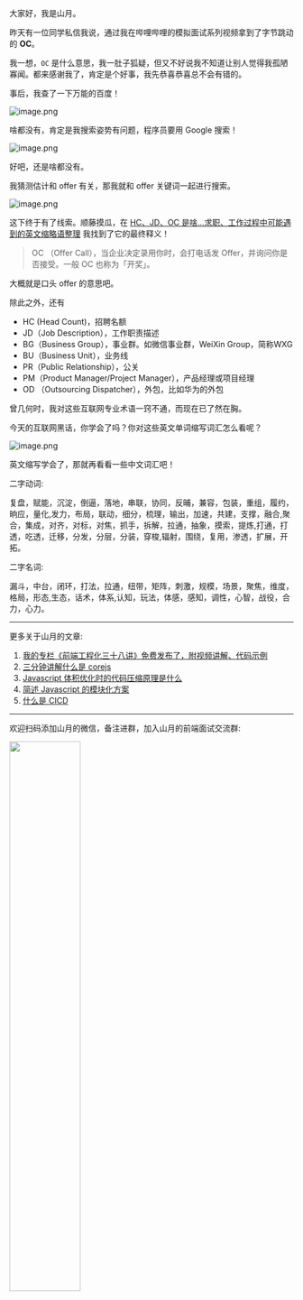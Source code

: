 大家好，我是山月。

昨天有一位同学私信我说，通过我在哔哩哔哩的模拟面试系列视频拿到了字节跳动的 **OC**。

我一想，`OC` 是什么意思，我一肚子狐疑，但又不好说我不知道让别人觉得我孤陋寡闻。都来感谢我了，肯定是个好事，我先恭喜恭喜总不会有错的。

事后，我查了一下万能的百度！

![image.png](https://p1-juejin.byteimg.com/tos-cn-i-k3u1fbpfcp/32cfc830a5974555a50bd559acc34045~tplv-k3u1fbpfcp-watermark.image?)

啥都没有，肯定是我搜索姿势有问题，程序员要用 Google 搜索！

![image.png](https://p1-juejin.byteimg.com/tos-cn-i-k3u1fbpfcp/aa8fba25f8334afdaffeb4783672e354~tplv-k3u1fbpfcp-watermark.image?)

好吧，还是啥都没有。

我猜测估计和 offer 有关，那我就和 offer 关键词一起进行搜索。

![image.png](https://p3-juejin.byteimg.com/tos-cn-i-k3u1fbpfcp/95acdf7132ba44b1a44e0260e3fa2692~tplv-k3u1fbpfcp-watermark.image?)

这下终于有了线索。顺藤摸瓜，在 [HC、JD、OC 是啥...求职、工作过程中可能遇到的英文缩略语整理](https://zhuanlan.zhihu.com/p/149051616) 我找到了它的最终释义！

> OC （Offer Call），当企业决定录用你时，会打电话发 Offer，并询问你是否接受。一般 OC 也称为「开奖」。

大概就是口头 offer 的意思吧。

除此之外，还有 

+ HC (Head Count)，招聘名额
+ JD（Job Description），工作职责描述
+ BG（Business Group），事业群。如微信事业群，WeiXin Group，简称WXG
+ BU（Business Unit），业务线
+ PR（Public Relationship），公关
+ PM（Product Manager/Project Manager），产品经理或项目经理
+ OD （Outsourcing Dispatcher），外包，比如华为的外包

曾几何时，我对这些互联网专业术语一窍不通，而现在已了然在胸。

今天的互联网黑话，你学会了吗？你对这些英文单词缩写词汇怎么看呢？

![image.png](https://p1-juejin.byteimg.com/tos-cn-i-k3u1fbpfcp/a441e120c25e41b6b7f1775f954f518f~tplv-k3u1fbpfcp-watermark.image?)

英文缩写学会了，那就再看看一些中文词汇吧！

二字动词:

复盘，赋能，沉淀，倒逼，落地，串联，协同，反晡，兼容，包装，重组，履约，晌应，量化,发力，布局，联动，细分，梳理，输出，加速，共建，支撑，融合,聚合，集成，对齐，对标，对焦，抓手，拆解，拉通，抽象，摸索，提炼,打通，打透，吃透，迁移，分发，分层，分装，穿梭,辐射，围绕，复用，渗透，扩展，开拓。

二字名词:

漏斗，中台，闭环，打法，拉通，纽带，矩阵，刺激，规模，场景，聚焦，维度，格局，形态,生态，话术，体系,认知，玩法，体感，感知，调性，心智，战役，合力，心力。




---

更多关于山月的文章:

1. [我的专栏《前端工程化三十八讲》免费发布了，附视频讲解、代码示例](https://mp.weixin.qq.com/s/u4-AzPc7bmwi2f6oUCBNmQ)
1. [三分钟讲解什么是 corejs](https://mp.weixin.qq.com/s/ATM1Je1cYkJa6v6cgRD9rA)
1. [Javascript 体积优化时的代码压缩原理是什么](https://mp.weixin.qq.com/s/BcryGbaFLs4R-c8fFE3p5Q)
1. [简述 Javascript 的模块化方案](https://mp.weixin.qq.com/s/F-U4YP42QY9n1GSsTzX34w)
1. [什么是 CICD](https://mp.weixin.qq.com/s/fzBYqEp1sB-iAEiTlOQ9WA)

---

欢迎扫码添加山月的微信，备注进群，加入山月的前端面试交流群:

<img src="https://mmbiz.qpic.cn/sz_mmbiz_jpg/po6IxVbAMcS4QYxdQhORMWcjreiaYqVWcdhNcSuZt1GgMsmnDga1duWzdbxYKFFK5fAjvG1IeILYVT3JIWo1eOg/640?wx_fmt=jpeg&tp=webp&wxfrom=5&wx_lazy=1&wx_co=1" width="50%"></img>
